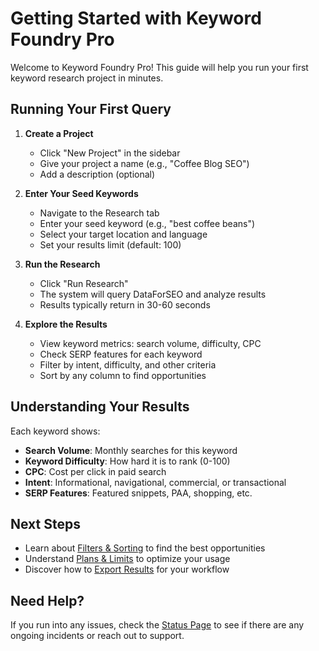 # Getting Started with Keyword Foundry Pro

Welcome to Keyword Foundry Pro! This guide will help you run your first keyword research project in minutes.

## Running Your First Query

1. **Create a Project**
   - Click "New Project" in the sidebar
   - Give your project a name (e.g., "Coffee Blog SEO")
   - Add a description (optional)

2. **Enter Your Seed Keywords**
   - Navigate to the Research tab
   - Enter your seed keyword (e.g., "best coffee beans")
   - Select your target location and language
   - Set your results limit (default: 100)

3. **Run the Research**
   - Click "Run Research"
   - The system will query DataForSEO and analyze results
   - Results typically return in 30-60 seconds

4. **Explore the Results**
   - View keyword metrics: search volume, difficulty, CPC
   - Check SERP features for each keyword
   - Filter by intent, difficulty, and other criteria
   - Sort by any column to find opportunities

## Understanding Your Results

Each keyword shows:
- **Search Volume**: Monthly searches for this keyword
- **Keyword Difficulty**: How hard it is to rank (0-100)
- **CPC**: Cost per click in paid search
- **Intent**: Informational, navigational, commercial, or transactional
- **SERP Features**: Featured snippets, PAA, shopping, etc.

## Next Steps

- Learn about [Filters & Sorting](/docs/filters) to find the best opportunities
- Understand [Plans & Limits](/docs/limits) to optimize your usage
- Discover how to [Export Results](/docs/exports) for your workflow

## Need Help?

If you run into any issues, check the [Status Page](/status) to see if there are any ongoing incidents or reach out to support.
